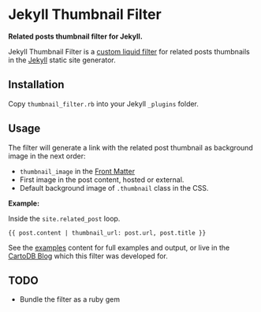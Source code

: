 # Jekyll Thumbnail Filter

**Related posts thumbnail filter for Jekyll.**

Jekyll Thumbnail Filter is a [custom liquid filter](http://jekyllrb.com/docs/plugins/#liquid-filters) for related posts thumbnails in the [Jekyll](http://jekyllrb.com/) static site generator.


## Installation

Copy `thumbnail_filter.rb` into your Jekyll `_plugins` folder.


## Usage

The filter will generate a link with the related post thumbnail as background image in the next order:

- `thumbnail_image` in the [Front Matter](http://jekyllrb.com/docs/frontmatter/)
- First image in the post content, hosted or external.
- Default background image of `.thumbnail` class in the CSS.

**Example:**

Inside the `site.related_post` loop.

```
{{ post.content | thumbnail_url: post.url, post.title }}
```

See the [examples](/examples) content for full examples and output, or live in the [CartoDB Blog](http://blog.cartodb.com/mobile-maps/#post-relations) which this filter was developed for.


## TODO

- Bundle the filter as a ruby gem
